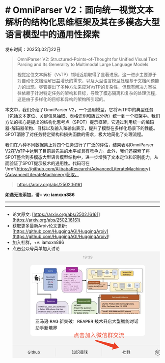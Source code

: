 # # **OmniParser V2：面向统一视觉文本解析的结构化思维框架及其在多模态大型语言模型中的通用性探索**
发布时间：2025年02月22日


> OmniParser V2: Structured-Points-of-Thought for Unified Visual Text Parsing and Its Generality to Multimodal Large Language Models
>
> 视觉定位文本解析（VsTP）领域近期取得了显著进展，这一进步主要源于对自动化文档理解日益增长的需求，以及大型语言模型处理基于文档问题能力的出现。尽管提出了多种方法来应对VsTP的复杂性，但现有解决方案往往依赖于针对特定任务的架构和目标，导致了模态隔离和复杂的处理流程，这是由于多样化的目标和异构的架构所引起的。

本文中，我们介绍了OmniParser V2，一个通用模型，它将VsTP中的典型任务（包括文本定位、关键信息抽取、表格识别和版式分析）统一到一个框架中。我们方法的核心是提出的结构化思考点（SPOT）提示框架，它通过利用统一的编码器-解码器架构、目标以及输入和输出表示，提升了模型在多样化场景下的性能。SPOT消除了对任务特定架构和损失函数的需求，极大地简化了处理流程。

我们在八种不同数据集上对四个任务进行了广泛的评估，结果表明OmniParser V2在VsTP中达到了目前最先进的水平或具有竞争力。此外，我们还探索了将SPOT整合到多模态大型语言模型结构中，进一步增强了文本定位和识别能力，从而验证了SPOT提示技术的通用性。代码可在\href{https://github.com/AlibabaResearch/AdvancedLiterateMachinery}{AdvancedLiterateMachinery}获取。
>
> https://arxiv.org/abs/2502.16161

**如遇无法添加，请+ vx: iamxxn886**
<hr />


<hr />

- 论文原文: [https://arxiv.org/abs/2502.16161](https://arxiv.org/abs/2502.16161)
- 获取更多最新Arxiv论文更新: [https://github.com/HuggingAGI/HuggingArxiv](https://github.com/HuggingAGI/HuggingArxiv)!
- 加入社群，+v: iamxxn886
- 点击公众号菜单加入讨论
![](https://raw.githubusercontent.com/HuggingAGI/wx_assets/main/2024/07/31/1722434818326-94339e92-22f1-4472-9d27-fed232f70b5d.jpeg)